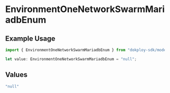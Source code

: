 # EnvironmentOneNetworkSwarmMariadbEnum

## Example Usage

```typescript
import { EnvironmentOneNetworkSwarmMariadbEnum } from "dokploy-sdk/models/operations";

let value: EnvironmentOneNetworkSwarmMariadbEnum = "null";
```

## Values

```typescript
"null"
```